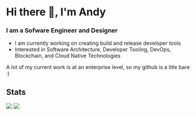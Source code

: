 # Hi there 👋, I'm Andy

### I am a Sofware Engineer and Designer
- I am currently working on creating build and release developer tools
- Interested in Software Architecture, Developer Tooling, DevOps, Blockchain, and Cloud Native Technologies

A lot of my current work is at an enterprise level, so my github is a litle bare :) 

## Stats
![](http://github-profile-summary-cards.vercel.app/api/cards/repos-per-language?username=ahantke1&theme=algolia)
![](http://github-profile-summary-cards.vercel.app/api/cards/stats?username=ahantke1&theme=algolia)
